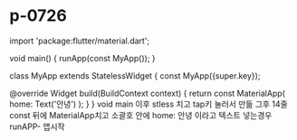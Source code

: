 # p-0726

import 'package:flutter/material.dart';

void main() {
  runApp(const MyApp());
}

class MyApp extends StatelessWidget {
  const MyApp({super.key});

  @override
  Widget build(BuildContext context) {
    return const MaterialApp(
      home: Text('안녕')
    );
  }
}
void main 이후 stless 치고 tap키 눌러서 만듦 그후 14줄 const 뒤에 MaterialApp치고 소괄호 안에 home:
안녕 이라고 텍스트 넣는경우
runAPP- 앱시작
